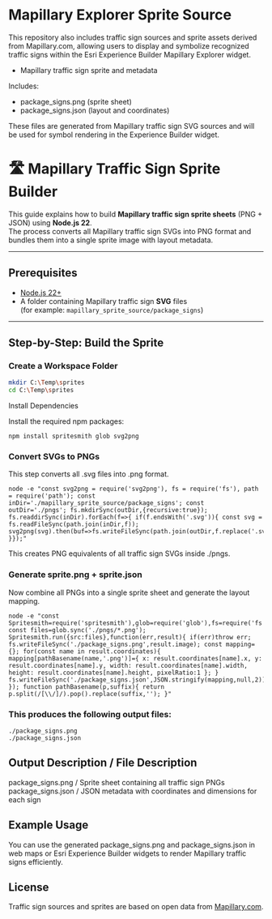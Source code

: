 # Mapillary Explorer Sprite Source
This repository also includes traffic sign sources and sprite assets derived from Mapillary.com, allowing users to display and symbolize recognized traffic signs within the Esri Experience Builder Mapillary Explorer widget.

- Mapillary traffic sign sprite and metadata

Includes:
- package_signs.png (sprite sheet)
- package_signs.json (layout and coordinates)

These files are generated from Mapillary traffic sign SVG sources
and will be used for symbol rendering in the Experience Builder widget.

# 🛣️ Mapillary Traffic Sign Sprite Builder

This guide explains how to build **Mapillary traffic sign sprite sheets** (PNG + JSON) using **Node.js 22**.  
The process converts all Mapillary traffic sign SVGs into PNG format and bundles them into a single sprite image with layout metadata.

---

## Prerequisites

- [Node.js 22+](https://nodejs.org/)
- A folder containing Mapillary traffic sign **SVG** files  
  (for example: `mapillary_sprite_source/package_signs`)

---

## Step-by-Step: Build the Sprite

### Create a Workspace Folder

```bash
mkdir C:\Temp\sprites
cd C:\Temp\sprites
```
Install Dependencies

Install the required npm packages:
```
npm install spritesmith glob svg2png
```
### Convert SVGs to PNGs

This step converts all .svg files into .png format.
```
node -e "const svg2png = require('svg2png'), fs = require('fs'), path = require('path'); const inDir='./mapillary_sprite_source/package_signs'; const outDir='./pngs'; fs.mkdirSync(outDir,{recursive:true}); fs.readdirSync(inDir).forEach(f=>{ if(f.endsWith('.svg')){ const svg = fs.readFileSync(path.join(inDir,f)); svg2png(svg).then(buf=>fs.writeFileSync(path.join(outDir,f.replace('.svg','.png')),buf)); }});"
```
This creates PNG equivalents of all traffic sign SVGs inside ./pngs.

### Generate sprite.png + sprite.json

Now combine all PNGs into a single sprite sheet and generate the layout mapping.
```
node -e "const Spritesmith=require('spritesmith'),glob=require('glob'),fs=require('fs'); const files=glob.sync('./pngs/*.png'); Spritesmith.run({src:files},function(err,result){ if(err)throw err; fs.writeFileSync('./package_signs.png',result.image); const mapping={}; for(const name in result.coordinates){ mapping[pathBasename(name,'.png')]={ x: result.coordinates[name].x, y: result.coordinates[name].y, width: result.coordinates[name].width, height: result.coordinates[name].height, pixelRatio:1 }; } fs.writeFileSync('./package_signs.json',JSON.stringify(mapping,null,2)); }); function pathBasename(p,suffix){ return p.split(/[\\/]/).pop().replace(suffix,''); }"
```

### This produces the following output files:
```
./package_signs.png
./package_signs.json
```

## Output Description / File	Description
package_signs.png	/ Sprite sheet containing all traffic sign PNGs
package_signs.json / JSON metadata with coordinates and dimensions for each sign

## Example Usage

You can use the generated package_signs.png and package_signs.json in web maps or Esri Experience Builder widgets to render Mapillary traffic signs efficiently.

## License

Traffic sign sources and sprites are based on open data from [Mapillary.com](https://www.mapillary.com).
